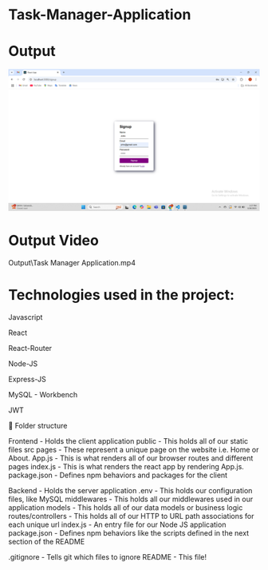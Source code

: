 # Task-Manager-Application

# Output 

![alt text](Output/signup.png)

# Output Video
Output\Task Manager Application.mp4

# Technologies used in the project:

Javascript

React

React-Router

Node-JS

Express-JS

MySQL - Workbench

JWT

📁 Folder structure

Frontend - Holds the client application
public - This holds all of our static files
src
pages - These represent a unique page on the website i.e. Home or About.
App.js - This is what renders all of our browser routes and different pages
index.js - This is what renders the react app by rendering App.js.
package.json - Defines npm behaviors and packages for the client

Backend - Holds the server application
.env - This holds our configuration files, like MySQL
middlewares - This holds all our middlewares used in our application
models - This holds all of our data models or business logic
routes/controllers - This holds all of our HTTP to URL path associations for each unique url
index.js - An entry file for our Node JS application
package.json - Defines npm behaviors like the scripts defined in the next section of the README

.gitignore - Tells git which files to ignore
README - This file!
